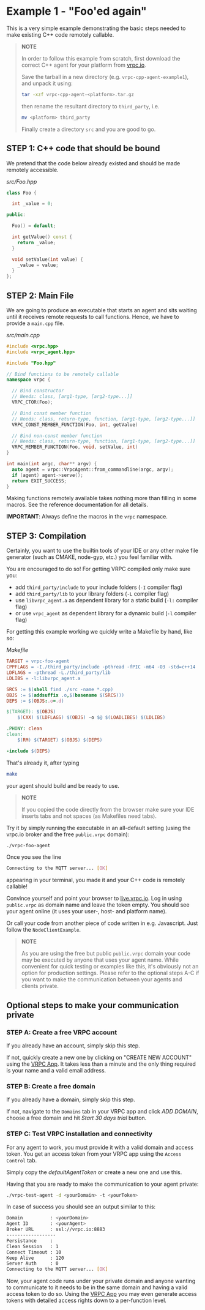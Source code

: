 # Example 1 - "Foo'ed again"

This is a very simple example demonstrating the basic steps needed to
make existing C++ code remotely callable.

> **NOTE**
>
>
> In order to follow this example from scratch, first download
> the correct C++ agent for your platform from [vrpc.io](https://vrpc.io/download).
>
> Save the tarball in a new directory (e.g.
> `vrpc-cpp-agent-example1`), and unpack it using:
>
> ```bash
> tar -xzf vrpc-cpp-agent-<platform>.tar.gz
> ```
>
> then rename the resultant directory to `third_party`, i.e.
>
> ```bash
> mv <platform> third_party
> ```
>
> Finally create a directory `src` and you are good to go.

## STEP 1: C++ code that should be bound

We pretend that the code below already existed and should be made remotely
accessible.

*src/Foo.hpp*

```cpp
class Foo {

  int _value = 0;

public:

  Foo() = default;

  int getValue() const {
    return _value;
  }

  void setValue(int value) {
    _value = value;
  }
};
```

## STEP 2: Main File

We are going to produce an executable that starts an agent and sits waiting
until it receives remote requests to call functions. Hence, we have to provide
a `main.cpp` file.

*src/main.cpp*

```cpp
#include <vrpc.hpp>
#include <vrpc_agent.hpp>

#include "Foo.hpp"

// Bind functions to be remotely callable
namespace vrpc {

  // Bind constructor
  // Needs: class, [arg1-type, [arg2-type...]]
  VRPC_CTOR(Foo);

  // Bind const member function
  // Needs: class, return-type, function, [arg1-type, [arg2-type...]]
  VRPC_CONST_MEMBER_FUNCTION(Foo, int, getValue)

  // Bind non-const member function
  // Needs: class, return-type, function, [arg1-type, [arg2-type...]]
  VRPC_MEMBER_FUNCTION(Foo, void, setValue, int)
}

int main(int argc, char** argv) {
  auto agent = vrpc::VrpcAgent::from_commandline(argc, argv);
  if (agent) agent->serve();
  return EXIT_SUCCESS;
}
```

Making functions remotely available takes nothing more than filling in some
macros. See the reference documentation for all details.

**IMPORTANT**: Always define the macros in the `vrpc` namespace.

## STEP 3: Compilation

Certainly, you want to use the builtin tools of your IDE or any other
make file generator (such as CMAKE, node-gyp, etc.) you feel familiar with.

You are encouraged to do so! For getting VRPC compiled only make sure you:

- add `third_party/include` to your include folders (`-I` compiler flag)
- add `third_party/lib` to your library folders (`-L` compiler flag)
- use `libvrpc_agent.a` as dependent library for a static build (`-l:` compiler flag)
- or use `vrpc_agent` as dependent library for a dynamic build (`-l` compiler flag)

For getting this example working we quickly write a Makefile by hand, like so:

*Makefile*

```Makefile
TARGET = vrpc-foo-agent
CPPFLAGS = -I./third_party/include -pthread -fPIC -m64 -O3 -std=c++14
LDFLAGS = -pthread -L./third_party/lib
LDLIBS = -l:libvrpc_agent.a

SRCS := $(shell find ./src -name *.cpp)
OBJS := $(addsuffix .o,$(basename $(SRCS)))
DEPS := $(OBJS:.o=.d)

$(TARGET): $(OBJS)
	$(CXX) $(LDFLAGS) $(OBJS) -o $@ $(LOADLIBES) $(LDLIBS)

.PHONY: clean
clean:
	$(RM) $(TARGET) $(OBJS) $(DEPS)

-include $(DEPS)
```

That's already it, after typing

```bash
make
```

your agent should build and be ready to use.

> **NOTE**
>
> If you copied the code directly from the browser make sure your IDE
> inserts tabs and not spaces (as Makefiles need tabs).

Try it by simply running the executable in an all-default setting (using the
vrpc.io broker and the free `public.vrpc` domain):

```bash
./vrpc-foo-agent
```

Once you see the line

```bash
Connecting to the MQTT server... [OK]
```

appearing in your terminal, you made it and your C++ code is remotely callable!

Convince yourself and point your browser to
[live.vrpc.io](https://live.vrpc.io). Log in using `public.vrpc` as domain name
and leave the token empty. You should see your agent online (it uses your user-,
host- and platform name).

Or call your code from another piece of code written in e.g. Javascript. Just
follow the `NodeClientExample`.

> **NOTE**
>
> As you are using the free but public `public.vrpc` domain your code
> may be executed by anyone that uses your agent name.
> While convenient for quick testing or examples like this, it's obviously
> not an option for production settings. Please refer to the optional steps A-C
> if you want to make the communication between your agents and clients private.

## Optional steps to make your communication private

### STEP A: Create a free VRPC account

If you already have an account, simply skip this step.

If not, quickly create a new one by clicking on "CREATE NEW ACCOUNT" using the
[VRPC App](https://app.vrpc.io). It takes less than a minute and the only thing
required is your name and a valid email address.

### STEP B: Create a free domain

If you already have a domain, simply skip this step.

If not, navigate to the `Domains` tab in your VRPC app and click *ADD DOMAIN*,
choose a free domain and hit *Start 30 days trial* button.

### STEP C: Test VRPC installation and connectivity

For any agent to work, you must provide it with a valid domain and access
token. You get an access token from your VRPC app using the `Access Control` tab.

Simply copy the *defaultAgentToken* or create a new one and use this.

Having that you are ready to make the communication to your agent private:

```bash
./vrpc-test-agent -d <yourDomain> -t <yourToken>
```

In case of success you should see an output similar to this:

```bash
Domain          : <yourDomain>
Agent ID        : <yourAgent>
Broker URL      : ssl://vrpc.io:8883
------------------
Persistance     :
Clean Session   : 1
Connect Timeout : 10
Keep Alive      : 120
Server Auth     : 0
Connecting to the MQTT server... [OK]
```

Now, your agent code runs under your private domain and anyone wanting to
communicate to it needs to be in the same domain and having a valid access
token to do so. Using the [VRPC App](https://app.vrpc.io) you may even generate access tokens
with detailed access rights down to a per-function level.

